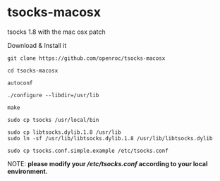 tsocks-macosx
=============

tsocks 1.8 with the mac osx patch


Download & Install it


    git clone https://github.com/openroc/tsocks-macosx

    cd tsocks-macosx

    autoconf

    ./configure --libdir=/usr/lib

    make

    sudo cp tsocks /usr/local/bin

    sudo cp libtsocks.dylib.1.8 /usr/lib
    sudo ln -sf /usr/lib/libtsocks.dylib.1.8 /usr/lib/libtsocks.dylib

    sudo cp tsocks.conf.simple.example /etc/tsocks.conf
  

NOTE: **please modify your _/etc/tsocks.conf_ according to your local environment.**
